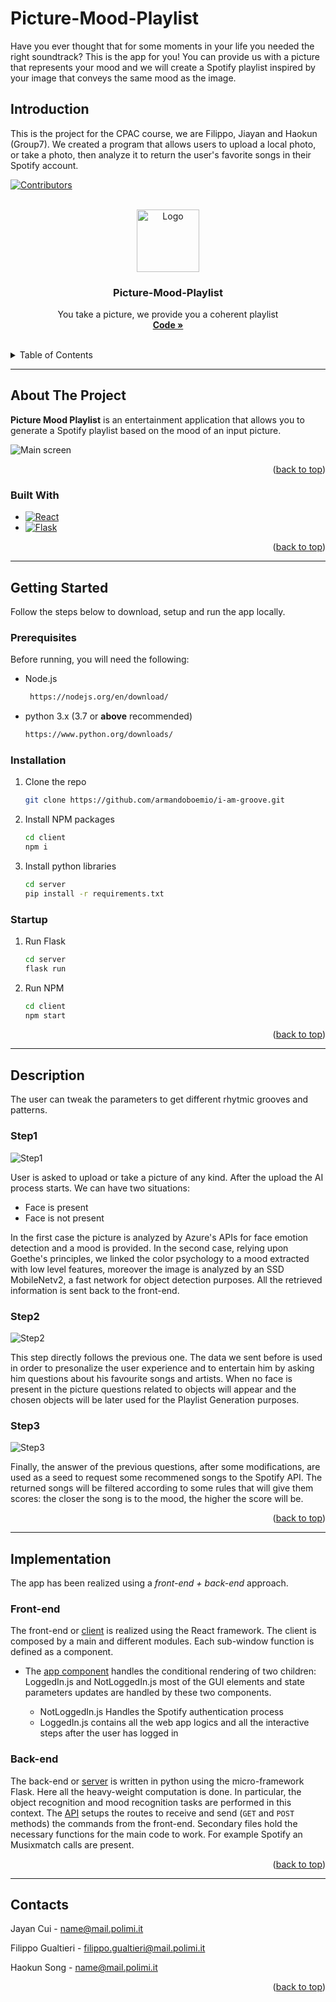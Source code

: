 # Picture-Mood-Playlist 

Have you ever thought that for some moments in your life you needed the right soundtrack?
This is the app for you!
You can provide us with a picture that represents your mood and we will create a Spotify playlist inspired by your image that conveys the same mood as the image.

## Introduction

This is the project for the CPAC course, we are Filippo, Jiayan and Haokun (Group7). We created a program that allows users to upload a local photo, or take a photo, then analyze it to return the user's favorite songs in their Spotify account.


<a name="readme-top"></a>

[![Contributors][contributors-shield]][contributors-url]
<!-- [![Forks][forks-shield]][forks-url]
[![Stargazers][stars-shield]][stars-url] -->



<!-- PROJECT LOGO -->
<br />
<div align="center">
  <a href="https://github.com/fillipp97/Picture-Mood-Playlist-CPAC/">
    <img src="Images/spotify.png" alt="Logo" width="100" height="100">
  </a>

<h3 align="center">Picture-Mood-Playlist</h3>

  <p align="center">
    You take a picture, we provide you a coherent playlist
    <br />
    <a href="https://github.com/fillipp97/Picture-Mood-Playlist-CPAC/"><strong> Code »</strong></a>
    <br />
    <br />
  </p>
</div>



<!-- TABLE OF CONTENTS -->
<details>
  <summary>Table of Contents</summary>
  <ol>
    <li>
      <a href="#about-the-project">About The Project</a>
      <ul>
        <li><a href="#built-with">Built With</a></li>
      </ul>
    </li>
    <li>
      <a href="#getting-started">Getting Started</a>
      <ul>
        <li><a href="#prerequisites">Prerequisites</a></li>
        <li><a href="#installation">Installation</a></li>
        <li><a href="#startup">Startup</a></li>
      </ul>
    </li>
    <li><a href="#lets-get-groovy">Description</a></li>
    <ul>
        <li><a href="#bpm">Step1</a></li>
        <li><a href="#measure">Step2</a></li>
        <li><a href="#apm">Step3</a></li>   
    </ul>
    <li><a href="#implementation">Implementation</a></li>
    <ul>
        <li><a href="#front-end">Front-end</a></li>
        <li><a href="#back-end">Back-end</a></li>
    </ul>
    <li><a href="#contacts">Contacts</a></li>
  </ol>
</details>


***
<!-- ABOUT THE PROJECT -->
## About The Project



**Picture Mood Playlist** is an entertainment application that allows you to generate a Spotify playlist based on the mood of an input picture.

<img src="Images/Step1.JPG" alt="Main screen">

<p align="right">(<a href="#readme-top">back to top</a>)</p>



### Built With

* [![React][React.js]][React-url]
* [![Flask][Flask.com]][Flask-url]

<p align="right">(<a href="#readme-top">back to top</a>)</p>


***
<!-- GETTING STARTED -->
## Getting Started

Follow the steps below to download, setup and run the app locally.

### Prerequisites

Before running, you will need the following:
* Node.js
  ```sh
   https://nodejs.org/en/download/
  ```

* python 3.x (3.7 or **above** recommended)
    ```sh
    https://www.python.org/downloads/
    ```

### Installation

1. Clone the repo
   ```sh
   git clone https://github.com/armandoboemio/i-am-groove.git
   ```
3. Install NPM packages
   ```sh
   cd client
   npm i
   ```
4. Install python libraries
   ```sh
   cd server
   pip install -r requirements.txt
   ```

### Startup

1. Run Flask
   ```sh
   cd server
   flask run
   ```
2. Run NPM
   ```sh
   cd client
   npm start
   ```

<p align="right">(<a href="#readme-top">back to top</a>)</p>


***
<!-- USAGE EXAMPLES -->
## Description

The user can tweak the parameters to get different rhytmic grooves and patterns.

### Step1

<img src="Images/Step1.JPG" alt="Step1">

User is asked to upload or take a picture of any kind. After the upload the AI process starts. We can have two situations: 
<ul>
<li> Face is present
<li> Face is not present
</ul>
In the first case the picture is analyzed by Azure's APIs for face emotion detection and a mood is provided. 
In the second case, relying upon Goethe's principles, we linked the color psychology to a mood extracted with low level features, moreover the image is analyzed by an SSD MobileNetv2, a fast network for object detection purposes. All the retrieved information is sent back to the front-end.

### Step2

<img src="Images/Step2.JPG" alt="Step2">

This step directly follows the previous one. The data we sent before is used in order to presonalize the user experience and to entertain him by asking him questions about his favourite songs and artists. When no face is present in the picture questions related to objects will appear and the chosen objects will be later used for the Playlist Generation purposes.


### Step3

<img src="Images/Step3.JPG" alt="Step3">

Finally, the answer of the previous questions, after some modifications, are used as a seed to request some recommened songs to the Spotify API.
The returned songs will be filtered according to some rules that will give them scores: the closer the song is to the mood, the higher the score will be.




<p align="right">(<a href="#readme-top">back to top</a>)</p>

***
<!-- IMPLEMENTATION -->
## Implementation

The app has been realized using a *front-end + back-end* approach.


### Front-end
The front-end or <a href="https://github.com/fillipp97/Picture-Mood-Playlist-CPAC/tree/Release/client">client</a> is realized using the React framework. The client is composed by a main and different modules. Each sub-window function is defined as a component. 


<ul>
<li>
The <a href="https://github.com/fillipp97/Picture-Mood-Playlist-CPAC/tree/Release/server/App.js">app component</a> handles the conditional rendering of two children: LoggedIn.js and NotLoggedIn.js most of the GUI elements and state parameters updates are handled by these two components.
</li>
<ul>
<li>
NotLoggedIn.js Handles the Spotify authentication process
</li>
<li>
LoggedIn.js contains all the web app logics and all the interactive steps after the user has logged in
</li>
</ul>
</ul>

### Back-end
The back-end or <a href="https://github.com/fillipp97/Picture-Mood-Playlist-CPAC/tree/Release/server">server</a> is written in python using the micro-framework Flask. Here all the heavy-weight computation is done. In particular, the object recognition and mood recognition tasks are performed in this context. The <a href="https://github.com/fillipp97/Picture-Mood-Playlist-CPAC/tree/Release/server/app.py">API</a> setups the routes to receive and send (<code>GET</code> and <code>POST</code> methods) the commands from the front-end. Secondary files hold the necessary functions for the main code to work. For example Spotify an Musixmatch calls are present.


<p align="right">(<a href="#readme-top">back to top</a>)</p>


***
<!-- CONTACTS -->
## Contacts

Jayan Cui - name@mail.polimi.it

Filippo Gualtieri - filippo.gualtieri@mail.polimi.it

Haokun Song - name@mail.polimi.it


<p align="right">(<a href="#readme-top">back to top</a>)</p>





<!-- MARKDOWN LINKS & IMAGES -->
<!-- https://www.markdownguide.org/basic-syntax/#reference-style-links -->
[contributors-shield]: https://img.shields.io/github/contributors/armandoboemio/i-am-groove.svg?style=for-the-badge
[contributors-url]: https://github.com/fillipp97/Picture-Mood-Playlist-CPAC/graphs/contributors

[forks-shield]: https://img.shields.io/github/forks/fillipp97/Picture-Mood-Playlist-CPAC.svg?style=for-the-badge
[forks-url]: https://github.com/fillipp97/Picture-Mood-Playlist-CPAC/network/members

[stars-shield]: https://img.shields.io/github/stars/fillipp97/Picture-Mood-Playlist-CPAC.svg?style=for-the-badge
[stars-url]: https://github.com/fillipp97/Picture-Mood-Playlist-CPAC/stargazers

[React.js]: https://img.shields.io/badge/React-20232A?style=for-the-badge&logo=react&logoColor=61DAFB
[React-url]: https://reactjs.org/
[Flask.com]: https://img.shields.io/badge/Flask-grey?style=for-the-badge&logo=flask&logoColor=white
[Flask-url]: https://flask.palletsprojects.com/en/2.2.x/
[Main-screen]: images/mainscreen.png
